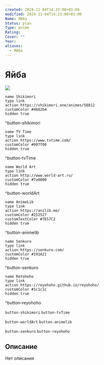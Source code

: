 ```yaml
---
created: 2024-11-04T14:23:08+03:00
modified: 2024-11-04T14:23:08+03:00
Name: Яйба
Status: plan
Type: anime
Rating: 
Cover: ""
Year: 
aliases:
  - Яйба
---
```


# Яйба

![](https://nyaa.shikimori.one/uploads/poster/animes/58812/21c97859981a81b78bcdbfffa217ea35.jpeg)

```button
name Shikimori
type link
action https://shikimori.one/animes/58812
customColor #4682b4
hidden true
```
^button-shikimori

```button
name TV Time
type link
action https://www.tvtime.com/
customColor #997f00
hidden true
```
^button-tvTime

```button
name World Art
type link
action http://www.world-art.ru/
customColor #7a0000
hidden true
```
^button-worldArt

```button
name AnimeLib
type link
action https://anilib.me/
customColor #252527
customTextColor #7E57C2
hidden true
```
^button-animelib

```button
name Senkuro
type link
action https://senkuro.com/
customColor #191A21
hidden true
```
^button-senkuro

```button
name ReYohoho
type link
action https://reyohoho.github.io/reyohoho/
customColor #1c1c1c
hidden true
```
^button-reyohoho

`button-shikimori` `button-tvTime`

`button-worldArt` `button-animelib`

`button-senkuro` `button-reyohoho`

## Описание

Нет описания
